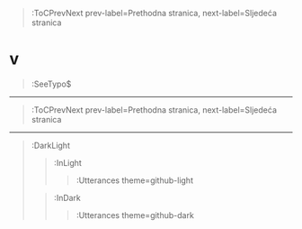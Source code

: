> :ToCPrevNext prev-label=Prethodna stranica, next-label=Sljedeća stranica

# v

> :SeeTypo$

****

> :ToCPrevNext prev-label=Prethodna stranica, next-label=Sljedeća stranica

****

> :DarkLight
> > :InLight
> >
> > > :Utterances theme=github-light
>
> > :InDark
> >
> > > :Utterances theme=github-dark